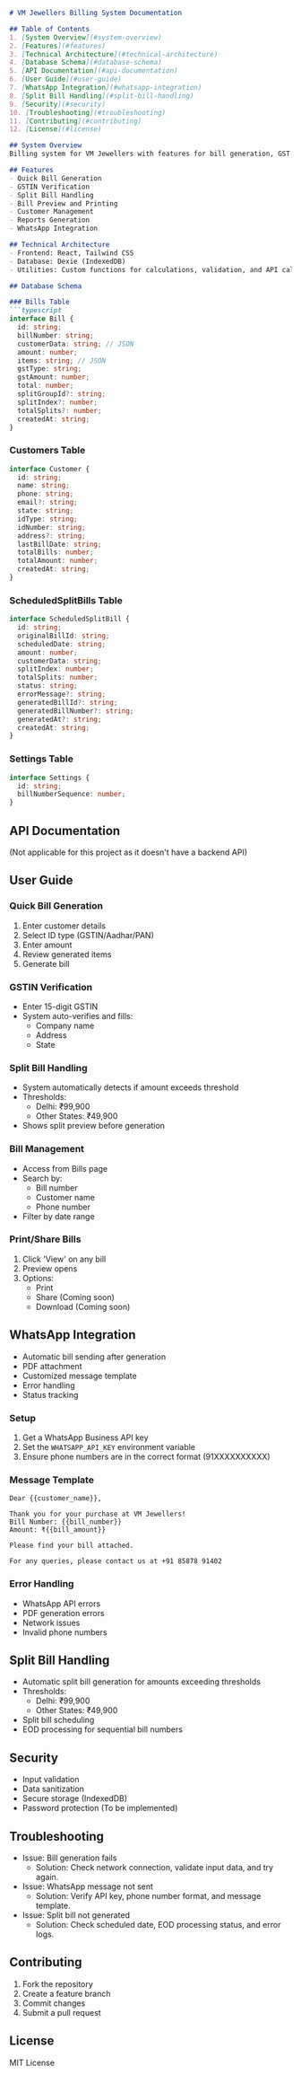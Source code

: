```markdown
# VM Jewellers Billing System Documentation

## Table of Contents
1. [System Overview](#system-overview)
2. [Features](#features)
3. [Technical Architecture](#technical-architecture)
4. [Database Schema](#database-schema)
5. [API Documentation](#api-documentation)
6. [User Guide](#user-guide)
7. [WhatsApp Integration](#whatsapp-integration)
8. [Split Bill Handling](#split-bill-handling)
9. [Security](#security)
10. [Troubleshooting](#troubleshooting)
11. [Contributing](#contributing)
12. [License](#license)

## System Overview
Billing system for VM Jewellers with features for bill generation, GST handling, and split bill management.

## Features
- Quick Bill Generation
- GSTIN Verification
- Split Bill Handling
- Bill Preview and Printing
- Customer Management
- Reports Generation
- WhatsApp Integration

## Technical Architecture
- Frontend: React, Tailwind CSS
- Database: Dexie (IndexedDB)
- Utilities: Custom functions for calculations, validation, and API calls

## Database Schema

### Bills Table
```typescript
interface Bill {
  id: string;
  billNumber: string;
  customerData: string; // JSON
  amount: number;
  items: string; // JSON
  gstType: string;
  gstAmount: number;
  total: number;
  splitGroupId?: string;
  splitIndex?: number;
  totalSplits?: number;
  createdAt: string;
}
```

### Customers Table
```typescript
interface Customer {
  id: string;
  name: string;
  phone: string;
  email?: string;
  state: string;
  idType: string;
  idNumber: string;
  address?: string;
  lastBillDate: string;
  totalBills: number;
  totalAmount: number;
  createdAt: string;
}
```

### ScheduledSplitBills Table
```typescript
interface ScheduledSplitBill {
  id: string;
  originalBillId: string;
  scheduledDate: string;
  amount: number;
  customerData: string;
  splitIndex: number;
  totalSplits: number;
  status: string;
  errorMessage?: string;
  generatedBillId?: string;
  generatedBillNumber?: string;
  generatedAt?: string;
  createdAt: string;
}
```

### Settings Table
```typescript
interface Settings {
  id: string;
  billNumberSequence: number;
}
```

## API Documentation
(Not applicable for this project as it doesn't have a backend API)

## User Guide

### Quick Bill Generation
1. Enter customer details
2. Select ID type (GSTIN/Aadhar/PAN)
3. Enter amount
4. Review generated items
5. Generate bill

### GSTIN Verification
- Enter 15-digit GSTIN
- System auto-verifies and fills:
  - Company name
  - Address
  - State

### Split Bill Handling
- System automatically detects if amount exceeds threshold
- Thresholds:
  - Delhi: ₹99,900
  - Other States: ₹49,900
- Shows split preview before generation

### Bill Management
- Access from Bills page
- Search by:
  - Bill number
  - Customer name
  - Phone number
- Filter by date range

### Print/Share Bills
1. Click 'View' on any bill
2. Preview opens
3. Options:
   - Print
   - Share (Coming soon)
   - Download (Coming soon)

## WhatsApp Integration
- Automatic bill sending after generation
- PDF attachment
- Customized message template
- Error handling
- Status tracking

### Setup
1. Get a WhatsApp Business API key
2. Set the `WHATSAPP_API_KEY` environment variable
3. Ensure phone numbers are in the correct format (91XXXXXXXXXX)

### Message Template
```
Dear {{customer_name}},

Thank you for your purchase at VM Jewellers!
Bill Number: {{bill_number}}
Amount: ₹{{bill_amount}}

Please find your bill attached.

For any queries, please contact us at +91 85878 91402
```

### Error Handling
- WhatsApp API errors
- PDF generation errors
- Network issues
- Invalid phone numbers

## Split Bill Handling
- Automatic split bill generation for amounts exceeding thresholds
- Thresholds:
  - Delhi: ₹99,900
  - Other States: ₹49,900
- Split bill scheduling
- EOD processing for sequential bill numbers

## Security
- Input validation
- Data sanitization
- Secure storage (IndexedDB)
- Password protection (To be implemented)

## Troubleshooting
- Issue: Bill generation fails
  - Solution: Check network connection, validate input data, and try again.
- Issue: WhatsApp message not sent
  - Solution: Verify API key, phone number format, and message template.
- Issue: Split bill not generated
  - Solution: Check scheduled date, EOD processing status, and error logs.

## Contributing
1. Fork the repository
2. Create a feature branch
3. Commit changes
4. Submit a pull request

## License
MIT License
```
